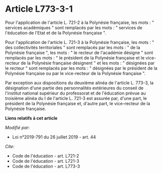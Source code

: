 # Article L773-3-1

Pour l'application de l'article L. 721-2 à la Polynésie française, les mots : " services académiques " sont remplacés par les
mots : " services de l'éducation de l'Etat et de la Polynésie française ".

Pour l'application de l'article L. 721-3 à la Polynésie française, les mots : " des collectivités territoriales " sont
remplacés par les mots : " de la Polynésie française ", les mots : " le recteur de l'académie désigne " sont remplacés par
les mots : " le président de la Polynésie française et le vice-recteur de la Polynésie française désignent " et les mots : "
désignées par le recteur " sont remplacés par les mots : " désignées par le président de la Polynésie française ou par le
vice-recteur de la Polynésie française ".

Par exception aux dispositions du deuxième alinéa de l'article L. 773-3, la désignation d'une partie des personnalités
extérieures du conseil de l'institut national supérieur du professorat et de l'éducation prévue au troisième alinéa du I de
l'article L. 721-3 est assurée par, d'une part, le président de la Polynésie française et, d'autre part, le vice-recteur de
la Polynésie française.

**Liens relatifs à cet article**

_Modifié par_:

  - Loi n°2019-791 du 26 juillet 2019 - art. 44

_Cite_:

  - Code de l'éducation - art. L721-2
  - Code de l'éducation - art. L721-3
  - Code de l'éducation - art. L773-3
